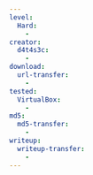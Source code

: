 ```yaml
---
level:
  Hard:
    -
creator:
  d4t4s3c:
    -
download:
  url-transfer:
    -
tested:
  VirtualBox:
    -
md5:
  md5-transfer:
    -
writeup:
  writeup-transfer:
    -
---
```

